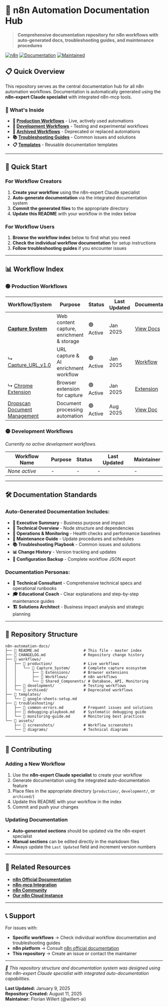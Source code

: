 # 🤖 n8n Automation Documentation Hub

> **Comprehensive documentation repository for n8n workflows with auto-generated docs, troubleshooting guides, and maintenance procedures**

[![n8n](https://img.shields.io/badge/n8n-automation-FF6D5A?style=flat-square&logo=n8n)](https://n8n.io/)
[![Documentation](https://img.shields.io/badge/docs-automated-blue?style=flat-square)](./workflows/)
[![Maintained](https://img.shields.io/badge/maintained-yes-green?style=flat-square)](./CHANGELOG.md)

## 📋 Quick Overview

This repository serves as the central documentation hub for all n8n automation workflows. Documentation is automatically generated using the **n8n-expert Claude specialist** with integrated n8n-mcp tools.

### 🎯 What's Inside

- **📁 [Production Workflows](./workflows/production/)** - Live, actively used automations
- **📁 [Development Workflows](./workflows/development/)** - Testing and experimental workflows  
- **📁 [Archived Workflows](./workflows/archived/)** - Deprecated or replaced automations
- **📚 [Troubleshooting Guides](./troubleshooting/)** - Common issues and solutions
- **📋 [Templates](./templates/)** - Reusable documentation templates

---

## 🚀 Quick Start

### For Workflow Creators
1. **Create your workflow** using the n8n-expert Claude specialist
2. **Auto-generate documentation** via the integrated documentation system
3. **Commit the generated files** to the appropriate directory
4. **Update this README** with your workflow in the index below

### For Workflow Users
1. **Browse the workflow index** below to find what you need
2. **Check the individual workflow documentation** for setup instructions
3. **Follow troubleshooting guides** if you encounter issues

---

## 📊 Workflow Index

### 🟢 Production Workflows

| Workflow/System | Purpose | Status | Last Updated | Documentation |
|-----------------|---------|--------|--------------|---------------|
| **[Capture System](./workflows/production/Capture_System/)** | Web content capture, enrichment & storage | 🟢 Active | Jan 2025 | [View Docs](./workflows/production/Capture_System/) |
| ↳ [Capture_URL_v1.0](./workflows/production/Capture_System/Workflows/Capture/Capture_URL/) | URL capture & AI enrichment workflow | 🟢 Active | Jan 2025 | [Workflow](./workflows/production/Capture_System/Workflows/Capture/Capture_URL/) |
| ↳ [Chrome Extension](./workflows/production/Capture_System/Extensions/Chrome/) | Browser extension for capture | 🟢 Active | Jan 2025 | [Extension](./workflows/production/Capture_System/Extensions/Chrome/) |
| [Dropscan Document Management](./workflows/production/PROD_DropscanDocumentManagement_v1.0.md) | Document processing automation | 🟢 Active | Aug 2025 | [View Doc](./workflows/production/PROD_DropscanDocumentManagement_v1.0.md) |

### 🟡 Development Workflows  
*Currently no active development workflows.*

| Workflow Name | Purpose | Status | Last Updated | Maintainer |
|---------------|---------|--------|--------------|------------|
| *None active* | *-* | *-* | *-* | *-* |

---

## 🛠️ Documentation Standards

### Auto-Generated Documentation Includes:
- **📖 Executive Summary** - Business purpose and impact
- **🔧 Technical Overview** - Node structure and dependencies  
- **🚨 Operations & Monitoring** - Health checks and performance baselines
- **🔄 Maintenance Guide** - Update procedures and schedules
- **📚 Troubleshooting Playbook** - Common issues and solutions
- **📊 Change History** - Version tracking and updates
- **💾 Configuration Backup** - Complete workflow JSON export

### Documentation Personas:
- **🔧 Technical Consultant** - Comprehensive technical specs and operational runbooks
- **🎓 Educational Coach** - Clear explanations and step-by-step maintenance guides  
- **🏗️ Solutions Architect** - Business impact analysis and strategic planning

---

## 📁 Repository Structure

```
n8n-automation-docs/
├── 📄 README.md                    # This file - master index
├── 📄 CHANGELOG.md                 # Repository change history
├── 📁 workflows/
│   ├── 📁 production/              # Live workflows
│   │   └── 📁 Capture_System/      # Complete capture ecosystem
│   │       ├── 📁 Extensions/      # Browser extensions
│   │       ├── 📁 Workflows/       # n8n workflows
│   │       └── 📁 Shared_Components/ # Database, API, Monitoring
│   ├── 📁 development/             # Testing workflows
│   └── 📁 archived/                # Deprecated workflows
├── 📁 templates/
│   └── 📄 google-sheets-setup.md
├── 📁 troubleshooting/
│   ├── 📄 common-errors.md         # Frequent issues and solutions
│   ├── 📄 debugging-playbook.md    # Systematic debugging guide
│   └── 📄 monitoring-guide.md      # Monitoring best practices
└── 📁 assets/
    ├── 📁 screenshots/             # Workflow screenshots
    └── 📁 diagrams/                # Technical diagrams
```

---

## 🤝 Contributing

### Adding a New Workflow
1. Use the **n8n-expert Claude specialist** to create your workflow
2. Generate documentation using the integrated auto-documentation feature
3. Place files in the appropriate directory (`production/`, `development/`, or `archived/`)
4. Update this README with your workflow in the index
5. Commit and push your changes

### Updating Documentation
- **Auto-generated sections** should be updated via the n8n-expert specialist
- **Manual sections** can be edited directly in the markdown files
- Always update the `Last Updated` field and increment version numbers

---

## 🔗 Related Resources

- **[n8n Official Documentation](https://docs.n8n.io/)**
- **[n8n-mcp Integration](https://github.com/czlonkowski/n8n-mcp)**
- **[n8n Community](https://community.n8n.io/)**
- **[Our n8n Cloud Instance](https://willertai.app.n8n.cloud/)**

---

## 📞 Support

For issues with:
- **Specific workflows** → Check individual workflow documentation and troubleshooting guides
- **n8n platform** → Consult [n8n official documentation](https://docs.n8n.io/)
- **This repository** → Create an issue or contact the maintainer

---

*📝 This repository structure and documentation system was designed using the n8n-expert Claude specialist with integrated auto-documentation capabilities.*

**Last Updated:** January 9, 2025  
**Repository Created:** August 11, 2025  
**Maintainer:** Florian Willert (@willert-ai)
